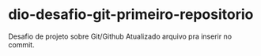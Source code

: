 # dio-desafio-git-primeiro-repositorio 
Desafio de projeto sobre Git/Github
Atualizado arquivo pra inserir no commit.

